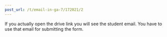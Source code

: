 ```yaml
---
post_url: /t/email-in-ga-7/172021/2
---
```

If you actually open the drive link you will see the student email. You have to use that email for submitting the form.